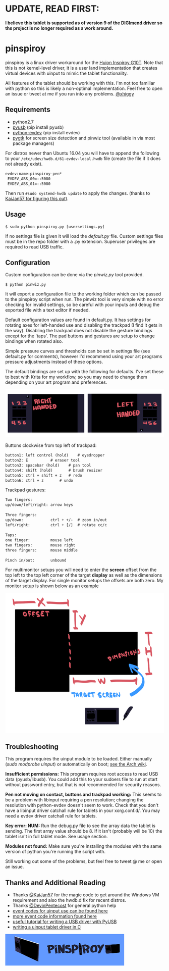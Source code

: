 # UPDATE, READ FIRST:

**I believe this tablet is supported as of version 9 of the [DIGImend driver](https://github.com/DIGImend/digimend-kernel-drivers) so ths project is no longer required as a work around.**

# pinspiroy

pinspiroy is a linux driver workaround for the [Huion Inspiroy G10T](https://www.huiontablet.com/g10t.html). Note that this is not kernel-level driver, it is a user land implementation that creates virtual devices with uinput to mimic the tablet functionality.

All features of the tablet should be working with this. I'm not too familiar with python so this is likely a non-optimal implementation. Feel free to open an issue or tweet at me if you run into any problems. [@xhiggy](https://twitter.com/xhiggy)

## Requirements
- python2.7
- [pyusb](https://walac.github.io/pyusb/) (pip install pyusb)
- [python-evdev](https://github.com/gvalkov/python-evdev) (pip install evdev)
- [pygtk]() for screen size detection and pinwiz tool (available in via most package managers)

For distros newer than Ubuntu 16.04 you will have to append the following to your `/etc/udev/hwdb.d/61-evdev-local.hwdb` file (create the file if it does not already exist).
```
evdev:name:pinspiroy-pen*
 EVDEV_ABS_00=::5080
 EVDEV_ABS_01=::5080
```
Then run `#sudo systemd-hwdb update` to apply the changes. (thanks to [KaiJan57 for figuring this out](https://github.com/dannytaylor/pinspiroy/issues/6)).


## Usage

```
$ sudo python pinspiroy.py [usersettings.py]
```

If no settings file is given it will load the *default.py* file. Custom settings files must be in the repo folder with a .py extension. Superuser privileges are required to read USB traffic.


## Configuration
Custom configuration can be done via the *pinwiz.py* tool provided. 
```
$ python pinwiz.py
```
It will export a configuration file to the working folder which can be passed to the pinspiroy script when run. The pinwiz tool is very simple with no error checking for invalid settings, so be careful with your inputs and debug the exported file with a text editor if needed.

Default configuration values are found in default.py. It has settings for rotating axes for left-handed use and disabling the trackpad (I find it gets in the way). Disabling the trackpad does not disable the gesture bindings except for the 'taps'. The pad buttons and gestures are setup to change bindings when rotated also.

Simple pressure curves and thresholds can be set in settings file (see default.py for comments), however I'd recommend using your art programs pressure adjustments instead of these options.

The default bindings are set up with the following for defaults. I've set these to best with Krita for my workflow, so you may need to change them depending on your art program and preferences.

![](https://github.com/dannytaylor/pinspiroy/blob/master/docs/buttons.png)

Buttons clockwise from top left of trackpad:

```
button1: left control (hold)	# eyedropper
button2: E			# eraser tool
button3: spacebar (hold)	# pan tool
button4: shift (hold)		# brush resizer
button5: ctrl + shift + z	# redo
button6: ctrl + z		# undo
```


Trackpad gestures:
```
Two fingers:
up/down/left/right: arrow keys

Three fingers:
up/down:            ctrl + +/-  # zoom in/out 		
left/right:         ctrl + [/]  # rotate cc/c

Taps:
one finger:         mouse left
two fingers:        mouse right
three fingers:      mouse middle

Pinch in/out:       unbound

```

For multimonitor setups you will need to enter the **screen** offset from the top left to the top left corner of the target **display** as well as the dimensions of the target display. For single monitor setups the offsets are both zero. My monitor setup is shown below as an example

![](https://github.com/dannytaylor/pinspiroy/blob/master/docs/monitors.png)

## Troubleshooting
This program requires the uinput module to be loaded. Either manually (_sudo modprobe uinput_)
or automatically on boot; [see the Arch wiki](https://wiki.archlinux.org/index.php/Kernel_modules).

**Insufficient permissions:** This program requires root access to read USB data (pyusb/libusb). You could add this to your sudoers file to run at start without password entry, but that is not recommended for security reasons.

**Pen not moving on contact, buttons and trackpad working:** This seems to be a problem with libinput requiring a pen resolution; changing the resolution with python-evdev doesn't seem to work. Check that you don't have a libinput driver catchall rule for tablets in your xorg.conf.d/. You may need a evdev driver catchall rule for tablets.

**Key error: NUM:** Run the debug.py file to see the array data the tablet is sending. The first array value should be 8. If it isn't (probably will be 10) the tablet isn't in full tablet mode. See usage section.

**Modules not found:** Make sure you're installing the modules with the same version of python you're running the script with.

Still working out some of the problems, but feel free to tweet @ me or open an issue.

## Thanks and Additional Reading
- Thanks [@KaiJan57](https://github.com/KaiJan57) for the magic code to get around the Windows VM requirement and also the hwdb.d fix for recent distros.
- Thanks [@DevinPentecost](https://github.com/DevinPentecost) for general python help
- [event codes for uinput use can be found here](https://github.com/torvalds/linux/blob/master/include/uapi/linux/input-event-codes.h)
- [more event code information found here](https://www.kernel.org/doc/Documentation/input/event-codes.txt)
- [useful tutorial for writing a USB driver with PyUSB](https://www.linuxvoice.com/drive-it-yourself-usb-car-6/)
- [writing a uinput tablet driver in C](http://gerev.github.io/laptop-cintiq/)


![](https://github.com/dannytaylor/pinspiroy/blob/master/docs/spin2.gif)

